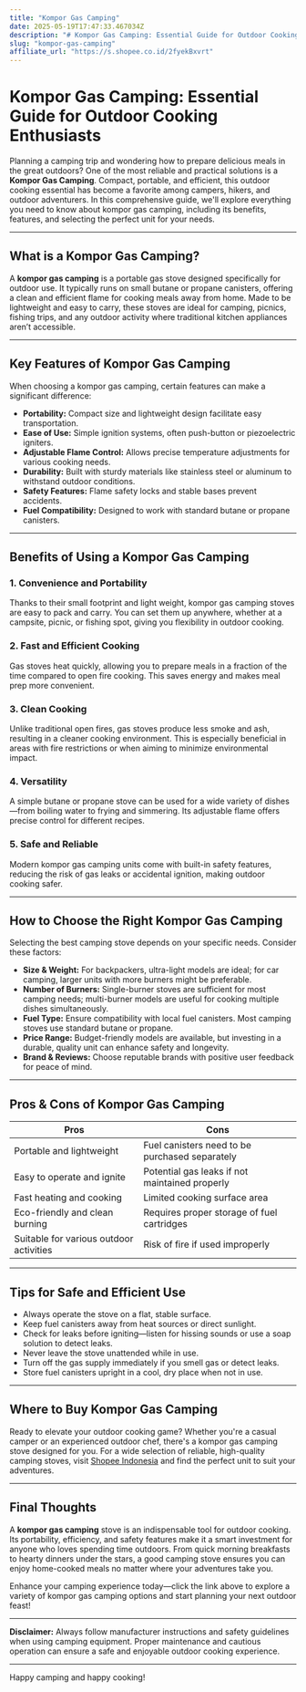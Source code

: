 ```yaml
---
title: "Kompor Gas Camping"
date: 2025-05-19T17:47:33.467034Z
description: "# Kompor Gas Camping: Essential Guide for Outdoor Cooking Enthusiasts..."
slug: "kompor-gas-camping"
affiliate_url: "https://s.shopee.co.id/2fyekBxvrt"
---
```

# Kompor Gas Camping: Essential Guide for Outdoor Cooking Enthusiasts

Planning a camping trip and wondering how to prepare delicious meals in the great outdoors? One of the most reliable and practical solutions is a **Kompor Gas Camping**. Compact, portable, and efficient, this outdoor cooking essential has become a favorite among campers, hikers, and outdoor adventurers. In this comprehensive guide, we'll explore everything you need to know about kompor gas camping, including its benefits, features, and selecting the perfect unit for your needs.

---

## What is a Kompor Gas Camping?

A **kompor gas camping** is a portable gas stove designed specifically for outdoor use. It typically runs on small butane or propane canisters, offering a clean and efficient flame for cooking meals away from home. Made to be lightweight and easy to carry, these stoves are ideal for camping, picnics, fishing trips, and any outdoor activity where traditional kitchen appliances aren’t accessible.

---

## Key Features of Kompor Gas Camping

When choosing a kompor gas camping, certain features can make a significant difference:

- **Portability:** Compact size and lightweight design facilitate easy transportation.
- **Ease of Use:** Simple ignition systems, often push-button or piezoelectric igniters.
- **Adjustable Flame Control:** Allows precise temperature adjustments for various cooking needs.
- **Durability:** Built with sturdy materials like stainless steel or aluminum to withstand outdoor conditions.
- **Safety Features:** Flame safety locks and stable bases prevent accidents.
- **Fuel Compatibility:** Designed to work with standard butane or propane canisters.

---

## Benefits of Using a Kompor Gas Camping

### 1. Convenience and Portability

Thanks to their small footprint and light weight, kompor gas camping stoves are easy to pack and carry. You can set them up anywhere, whether at a campsite, picnic, or fishing spot, giving you flexibility in outdoor cooking.

### 2. Fast and Efficient Cooking

Gas stoves heat quickly, allowing you to prepare meals in a fraction of the time compared to open fire cooking. This saves energy and makes meal prep more convenient.

### 3. Clean Cooking

Unlike traditional open fires, gas stoves produce less smoke and ash, resulting in a cleaner cooking environment. This is especially beneficial in areas with fire restrictions or when aiming to minimize environmental impact.

### 4. Versatility

A simple butane or propane stove can be used for a wide variety of dishes—from boiling water to frying and simmering. Its adjustable flame offers precise control for different recipes.

### 5. Safe and Reliable

Modern kompor gas camping units come with built-in safety features, reducing the risk of gas leaks or accidental ignition, making outdoor cooking safer.

---

## How to Choose the Right Kompor Gas Camping

Selecting the best camping stove depends on your specific needs. Consider these factors:

- **Size & Weight:** For backpackers, ultra-light models are ideal; for car camping, larger units with more burners might be preferable.
- **Number of Burners:** Single-burner stoves are sufficient for most camping needs; multi-burner models are useful for cooking multiple dishes simultaneously.
- **Fuel Type:** Ensure compatibility with local fuel canisters. Most camping stoves use standard butane or propane.
- **Price Range:** Budget-friendly models are available, but investing in a durable, quality unit can enhance safety and longevity.
- **Brand & Reviews:** Choose reputable brands with positive user feedback for peace of mind.

---

## Pros & Cons of Kompor Gas Camping

| **Pros**                             | **Cons**                                  |
|-------------------------------------|--------------------------------------------|
| Portable and lightweight          | Fuel canisters need to be purchased separately |
| Easy to operate and ignite        | Potential gas leaks if not maintained properly |
| Fast heating and cooking          | Limited cooking surface area             |
| Eco-friendly and clean burning    | Requires proper storage of fuel cartridges |
| Suitable for various outdoor activities | Risk of fire if used improperly          |

---

## Tips for Safe and Efficient Use

- Always operate the stove on a flat, stable surface.
- Keep fuel canisters away from heat sources or direct sunlight.
- Check for leaks before igniting—listen for hissing sounds or use a soap solution to detect leaks.
- Never leave the stove unattended while in use.
- Turn off the gas supply immediately if you smell gas or detect leaks.
- Store fuel canisters upright in a cool, dry place when not in use.

---

## Where to Buy Kompor Gas Camping

Ready to elevate your outdoor cooking game? Whether you're a casual camper or an experienced outdoor chef, there's a kompor gas camping stove designed for you. For a wide selection of reliable, high-quality camping stoves, visit [Shopee Indonesia](https://s.shopee.co.id/2fyekBxvrt) and find the perfect unit to suit your adventures.

---

## Final Thoughts

A **kompor gas camping** stove is an indispensable tool for outdoor cooking. Its portability, efficiency, and safety features make it a smart investment for anyone who loves spending time outdoors. From quick morning breakfasts to hearty dinners under the stars, a good camping stove ensures you can enjoy home-cooked meals no matter where your adventures take you.

Enhance your camping experience today—click the link above to explore a variety of kompor gas camping options and start planning your next outdoor feast!

---

**Disclaimer:** Always follow manufacturer instructions and safety guidelines when using camping equipment. Proper maintenance and cautious operation can ensure a safe and enjoyable outdoor cooking experience.

---

Happy camping and happy cooking!